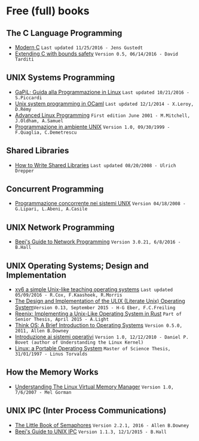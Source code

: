 # Free (full) books

## The C Language Programming

* [Modern C](http://icube-icps.unistra.fr/index.php/File:ModernC.pdf) `Last updated 11/25/2016 - Jens Gustedt`
* [Extending C with bounds safety](https://github.com/Microsoft/checkedc/releases/download/v0.5-final/checkedc-v0.5.pdf) `Version 0.5, 06/14/2016 - David Tarditi`

## UNIX Systems Programming

* [GaPiL; Guida alla Programmazione in Linux](https://dl.dropboxusercontent.com/u/57071683/gapil.pdf) `Last updated 10/21/2016 - S.Piccardi`
* [Unix system programming in OCaml](https://ocaml.github.io/ocamlunix/ocamlunix.pdf) `Last updated 12/1/2014 - X.Leroy, D.Rémy`
* [Advanced Linux Programming](http://advancedlinuxprogramming.com/alp-folder/advanced-linux-programming.pdf) `First edition June 2001 - M.Mitchell, J.Oldham, A.Samuel`
* [Programmazione in ambiente UNIX](http://www.dis.uniroma1.it/pub/quaglia/dispensa.pdf) `Version 1.0, 09/30/1999 - F.Quaglia, C.Demetrescu`

## Shared Libraries

* [How to Write Shared Libraries](https://www.akkadia.org/drepper/dsohowto.pdf) `Last updated 08/20/2008 - Ulrich Drepper`

## Concurrent Programming

* [Programmazione concorrente nei sistemi UNIX](https://www.dropbox.com/s/y6gon2neug18wjy/programmazione_concorr_nei_sys_unix.pdf?dl=0) `Version 04/18/2008 - G.Lipari, L.Abeni, A.Casile`

## UNIX Network Programming

* [Beej's Guide to Network Programming](https://beej.us/guide/bgnet/output/print/bgnet_A4_2.pdf) `Version 3.0.21, 6/8/2016 - B.Hall`

## UNIX Operating Systems; Design and Implementation

* [xv6 a simple Unix-like teaching operating systems](https://pdos.csail.mit.edu/6.828/2016/xv6/book-rev9.pdf) `Last updated 05/09/2016 - R.Cox, F.Kaashoek, R.Morris`
* [The Design and Implementation of the ULIX (Literate Unix) Operating System](http://ulixos.org/doc/ulix-book-0.13.pdf)`Version 0.13, September 2015 - H-G Eber, F.C.Freiling`
* [Reenix: Implementing a Unix-Like Operating System in Rust](https://scialex.github.io/reenix.pdf) `Part of Senior Thesis, April 2015 - A.Light`
* [Think OS: A Brief Introduction to Operating Systems](http://greenteapress.com/thinkos/thinkos.pdf) `Version 0.5.0, 2011, Allen B.Downey`
* [Introduzione ai sistemi operativi](http://so.sprg.uniroma2.it/files/dispense_bovet_2010.pdf) `Version 1.0, 12/12/2010 - Daniel P. Bovet (author of Understanding the Linux Kernel)`
* [Linux: a Portable Operating System](https://dl.dropboxusercontent.com/u/57071683/torvalds97.pdf) `Master of Science Thesis, 31/01/1997 - Linus Torvalds`

## How the Memory Works

* [Understanding The Linux Virtual Memory Manager](https://www.kernel.org/doc/gorman/pdf/understand.pdf) `Version 1.0, 7/6/2007 - Mel Gorman`

## UNIX IPC (Inter Process Communications)

* [The Little Book of Semaphores](http://greenteapress.com/semaphores/LittleBookOfSemaphores.pdf) `Version 2.2.1, 2016 - Allen B.Downey`
* [Beej's Guide to UNIX IPC](https://beej.us/guide/bgipc/output/print/bgipc_A4_2.pdf) `Version 1.1.3, 12/1/2015 - B.Hall`
